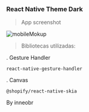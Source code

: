 ### React Native Theme Dark

> App screenshot

![mobileMokup](https://github.com/user-attachments/assets/03c20173-1685-466b-8273-29a506b14d3e)


> Bibliotecas utilizadas: 

. Gesture Handler
```
react-native-gesture-handler
```

. Canvas
```
@shopify/react-native-skia
```

By inneobr
